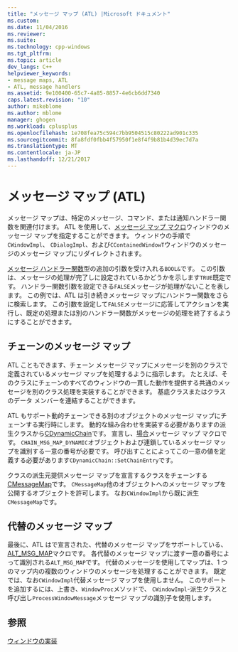 ```yaml
---
title: "メッセージ マップ (ATL) |Microsoft ドキュメント"
ms.custom: 
ms.date: 11/04/2016
ms.reviewer: 
ms.suite: 
ms.technology: cpp-windows
ms.tgt_pltfrm: 
ms.topic: article
dev_langs: C++
helpviewer_keywords:
- message maps, ATL
- ATL, message handlers
ms.assetid: 9e100400-65c7-4a85-8857-4e6cb6dd7340
caps.latest.revision: "10"
author: mikeblome
ms.author: mblome
manager: ghogen
ms.workload: cplusplus
ms.openlocfilehash: 1e708fea75c594c7bb9504515c80222ad901c335
ms.sourcegitcommit: 8fa8fdf0fbb4f57950f1e8f4f9b81b4d39ec7d7a
ms.translationtype: MT
ms.contentlocale: ja-JP
ms.lasthandoff: 12/21/2017
---
```

# <a name="message-maps-atl"></a>メッセージ マップ (ATL)
メッセージ マップは、特定のメッセージ、コマンド、または通知ハンドラー関数を関連付けます。 ATL を使用して、[メッセージ マップ マクロ](../atl/reference/message-map-macros-atl.md)ウィンドウのメッセージ マップを指定することができます。 ウィンドウの手順で`CWindowImpl`、 `CDialogImpl`、および`CContainedWindowT`ウィンドウのメッセージのメッセージ マップにリダイレクトされます。  
  
 [メッセージ ハンドラー関数](../atl/message-handler-functions.md)型の追加の引数を受け入れる`BOOL&`です。 この引数は、メッセージの処理が完了しに設定されているかどうかを示します`TRUE`既定です。 ハンドラー関数引数を設定できる`FALSE`メッセージが処理がないことを表します。 この例では、ATL は引き続きメッセージ マップにハンドラー関数をさらに検索します。 この引数を設定して`FALSE`メッセージに応答してアクションを実行し、既定の処理または別のハンドラー関数がメッセージの処理を終了するようにすることができます。  
  
## <a name="chained-message-maps"></a>チェーンのメッセージ マップ  
 ATL こともできます、チェーン メッセージ マップにメッセージを別のクラスで定義されているメッセージ マップを処理するように指示します。 たとえば、そのクラスにチェーンのすべてのウィンドウの一貫した動作を提供する共通のメッセージを別のクラス処理を実装することができます。 基底クラスまたはクラスのデータ メンバーを連結することができます。  
  
 ATL もサポート動的チェーンできる別のオブジェクトのメッセージ マップにチェーンする実行時にします。 動的な組み合わせを実装する必要がありますの派生クラスから[CDynamicChain](../atl/reference/cdynamicchain-class.md)です。 宣言し、[場合](reference/message-map-macros-atl.md#chain_msg_map_dynamic)メッセージ マップ マクロです。 `CHAIN_MSG_MAP_DYNAMIC`オブジェクトおよび連鎖しているメッセージ マップを識別する一意の番号が必要です。 呼び出すことによってこの一意の値を定義する必要があります`CDynamicChain::SetChainEntry`です。  
  
 クラスの派生元提供メッセージ マップを宣言するクラスをチェーンする[CMessageMap](../atl/reference/cmessagemap-class.md)です。 `CMessageMap`他のオブジェクトへのメッセージ マップを公開するオブジェクトを許可します。 なお`CWindowImpl`から既に派生`CMessageMap`です。  
  
## <a name="alternate-message-maps"></a>代替のメッセージ マップ  
 最後に、ATL はで宣言された、代替のメッセージ マップをサポートしている、 [ALT_MSG_MAP](reference/message-map-macros-atl.md#alt_msg_map)マクロです。 各代替のメッセージ マップに渡す一意の番号によって識別される`ALT_MSG_MAP`です。 代替のメッセージを使用してマップは、1 つのマップ内の複数のウィンドウのメッセージを処理することができます。 既定では、なお`CWindowImpl`代替メッセージ マップを使用しません。 このサポートを追加するには、上書き、`WindowProc`メソッドで、 `CWindowImpl`-派生クラスと呼び出し`ProcessWindowMessage`メッセージ マップの識別子を使用します。  
  
## <a name="see-also"></a>参照  
 [ウィンドウの実装](../atl/implementing-a-window.md)

